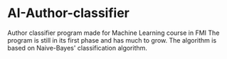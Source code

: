 # AI-Author-classifier
Author classifier program made for Machine Learning course in FMI
The program is still in its first phase and has much to grow. The algorithm is based on Naive-Bayes' classification algorithm.
